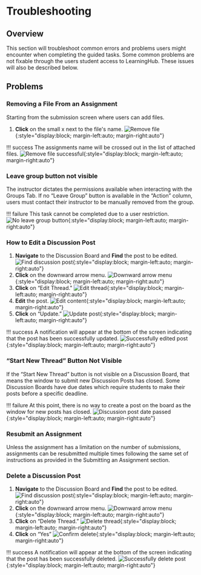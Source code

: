 # Troubleshooting

## Overview

This section will troubleshoot common errors and problems users might encounter when completing the guided tasks. Some common problems are not fixable through the users student access to LearningHub. These issues will also be described below.

## Problems

### Removing a File From an Assignment

Starting from the submission screen where users can add files.

1. **Click** on the small x next to the file's name.
    ![Remove file](./images/remove_file.png){:style="display:block; margin-left:auto; margin-right:auto"}

!!! success
    The assignments name will be crossed out in the list of attached files.
    ![Remove file successful](./images/remove_file_success.png){:style="display:block; margin-left:auto; margin-right:auto"}

### Leave group button not visible

The instructor dictates the permissions available when interacting with the Groups Tab. If no “Leave Group” button is available in the “Action” column, users must contact their instructor to be manually removed from the group. 

!!! failure
    This task cannot be completed due to a user restriction.
    ![No leave group button](./images/no_leave_group.png){:style="display:block; margin-left:auto; margin-right:auto"}

### How to Edit a Discussion Post

1. **Navigate** to the Discussion Board and **Find** the post to be edited.
    ![Find discussion post](./images/find_discussion_post.png){:style="display:block; margin-left:auto; margin-right:auto"}
2. **Click** on the downward arrow menu.
    ![Downward arrow menu](./images/downward_arrow.png){:style="display:block; margin-left:auto; margin-right:auto"}
3. **Click** on “Edit Thread."
    ![Edit thread](./images/edit_thread.png){:style="display:block; margin-left:auto; margin-right:auto"}
4. **Edit** the post.
    ![Edit content](./images/edit_content.png){:style="display:block; margin-left:auto; margin-right:auto"}
5. **Click** on “Update.”
    ![Update post](./images/update_post_button.png){:style="display:block; margin-left:auto; margin-right:auto"}

!!! success
    A notification will appear at the bottom of the screen indicating that the post has been successfully updated.
    ![Successfully edited post](./images/update_post_success.png){:style="display:block; margin-left:auto; margin-right:auto"}

### “Start New Thread” Button Not Visible

If the “Start New Thread” button is not visible on a Discussion Board, that means the window to submit new Discussion Posts has closed. Some Discussion Boards have due dates which require students to make their posts before a specific deadline.

!!! failure
    At this point, there is no way to create a post on the board as the window for new posts has closed.
    ![Discussion post date passed](./images/discussion_post_date_passed.png){:style="display:block; margin-left:auto; margin-right:auto"}

### Resubmit an Assignment

Unless the assignment has a limitation on the number of submissions, assignments can be resubmitted multiple times following the same set of instructions as provided in the Submitting an Assignment section.  

### Delete a Discussion Post

1. **Navigate** to the Discussion Board and **Find** the post to be edited.
    ![Find discussion post](./images/find_discussion_post.png){:style="display:block; margin-left:auto; margin-right:auto"}
2. **Click** on the downward arrow menu.
    ![Downward arrow menu](./images/downward_arrow.png){:style="display:block; margin-left:auto; margin-right:auto"}
3. **Click** on “Delete Thread.”
    ![Delete thread](./images/delete_thread.png){:style="display:block; margin-left:auto; margin-right:auto"}
4. **Click** on “Yes”
    ![Confirm delete](./images/confirm_delete.png){:style="display:block; margin-left:auto; margin-right:auto"}

!!! success
    A notification will appear at the bottom of the screen indicating that the post has been successfully deleted.
    ![Successfully delete post](./images/delete_post_success.png){:style="display:block; margin-left:auto; margin-right:auto"}